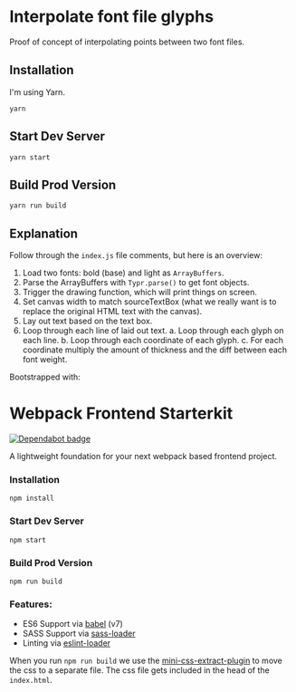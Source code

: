 # Interpolate font file glyphs

Proof of concept of interpolating points between two font files.

## Installation

I'm using Yarn.

```
yarn
```

## Start Dev Server

```
yarn start
```

## Build Prod Version

```
yarn run build
```

## Explanation

Follow through the `index.js` file comments, but here is an overview:

1. Load two fonts: bold (base) and light as `ArrayBuffers`.
2. Parse the ArrayBuffers with `Typr.parse()` to get font objects.
3. Trigger the drawing function, which will print things on screen.
4. Set canvas width to match sourceTextBox (what we really want is to replace the original HTML text with the canvas).
5. Lay out text based on the text box.
6. Loop through each line of laid out text.
  a. Loop through each glyph on each line.
  b. Loop through each coordinate of each glyph.
  c. For each coordinate multiply the amount of thickness and the diff between each font weight.


Bootstrapped with:

# Webpack Frontend Starterkit

[![Dependabot badge](https://flat.badgen.net/dependabot/wbkd/webpack-starter?icon=dependabot)](https://dependabot.com/)

A lightweight foundation for your next webpack based frontend project.


### Installation

```
npm install
```

### Start Dev Server

```
npm start
```

### Build Prod Version

```
npm run build
```

### Features:

* ES6 Support via [babel](https://babeljs.io/) (v7)
* SASS Support via [sass-loader](https://github.com/jtangelder/sass-loader)
* Linting via [eslint-loader](https://github.com/MoOx/eslint-loader)

When you run `npm run build` we use the [mini-css-extract-plugin](https://github.com/webpack-contrib/mini-css-extract-plugin) to move the css to a separate file. The css file gets included in the head of the `index.html`.
